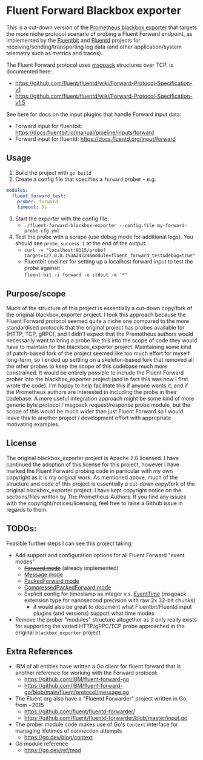 # Fluent Forward Blackbox exporter

This is a cut-down version of the [Prometheus blackbox exporter](https://github.com/prometheus/blackbox_exporter) that targets the more niche protocol scenario of probing a Fluent Forward endpoint, as implemented by the [Fluentbit](https://fluentbit.io/) and [Fluentd](https://www.fluentd.org/) projects for receiving/sending/transporting log data (and other application/system telemetry such as metrics and traces).

The Fluent Forward protocol uses [msgpack](https://github.com/msgpack/msgpack) structures over TCP. is documented here:
* https://github.com/fluent/fluentd/wiki/Forward-Protocol-Specification-v1
* https://github.com/fluent/fluentd/wiki/Forward-Protocol-Specification-v1.5

See here for docs on the input plugins that handle Forward input data:

* Forward input for fluentbit: https://docs.fluentbit.io/manual/pipeline/inputs/forward
* Forward input for fluentd: https://docs.fluentd.org/input/forward

## Usage

1) Build the project with `go build`
2) Create a config file that specifies a `forward` prober - e.g.
```yaml
modules:
  fluent_forward_test:
    prober: forward
    timeout: 5s
```
3) Start the exporter with the config file:
    * `./fluent-forward-blackbox-exporter --config.file my-forward-probe-cfg.yml`
4) Test the probe with a scrape (use debug mode for additional logs). You should see `probe_success 1` at the end of the output.
    * `curl -v "localhost:9115/probe?target=127.0.0.1%3A24224&module=fluent_forward_test&debug=true"`
    * Fluentbit oneliner for setting up a localhost forward input to test the probe against:<br>`fluent-bit -i forward -o stdout -m '*'`

## Purpose/scope

Much of the structure of this project is essentially a cut-down copy/fork of the original blackbox_exporter project. I took this approach because the Fluent Forward protocol seemed quite a niche one compared to the more standardised protocols that the original project has probes available for (HTTP, TCP, gRPC), and I didn't expect that the Prometheus authors would necessarily want to bring a probe like this into the scope of code they would have to maintain for the blackbox_exporter project. Maintaining some kind of patch-based fork of the project seemed like too much effort for myself long-term, so I ended up settling on a skeleton-based fork that removed all the other probes to keep the scope of this codebase much more constrained.
It would be entirely possible to include the Fluent Forward prober into the blackbox_exporter project (and in fact this was how I first wrote the code). I'm happy to help facilitate this if anyone wants it, and if the Prometheus authors are interested in including the probe in their codebase.
A more useful integration approach might be some kind of more generic byte protocol / msgpack request/response probe module, but the scope of this would be much wider than just Fluent Forward so I would leave this to another project / development effort with appropriate motivating examples.

## License

The original blackbox_exporter project is Apache 2.0 licensed. I have continued the adoption of this license for this project, however I have marked the Fluent Forward probing code in particular with my own copyright as it is my original work.
As mentioned above, much of the structure and code of this project is essentially a cut-down copy/fork of the original blackbox_exporter project. I have kept copyright notice on the sections/files written by The Prometheus Authors.
If you find any issues with the copyright/notices/licensing, feel free to raise a Github issue in regards to them.

## TODOs:

Feasible further steps I can see this project taking:

* Add support and configuration options for all Fluent Forward "event modes"
    * ~~[Forward mode](https://github.com/fluent/fluentd/wiki/Forward-Protocol-Specification-v1.5#forward-mode)~~ (already implemented)
    * [Message mode](https://github.com/fluent/fluentd/wiki/Forward-Protocol-Specification-v1.5#message-modes)
    * [PackedForward mode](https://github.com/fluent/fluentd/wiki/Forward-Protocol-Specification-v1.5#packedforward-mode)
    * [CompressedPackedForward mode](https://github.com/fluent/fluentd/wiki/Forward-Protocol-Specification-v1.5#compressedpackedforward-mode)
    * Explicit config for timestamp as integer v.s. [EventTime](https://github.com/fluent/fluentd/wiki/Forward-Protocol-Specification-v1.5#eventtime-ext-format) (msgpack extension type for nanosecond precision with raw 2x 32-bit chunks)
        * it would also be great to document what Fluentbit/Fluentd input plugins (and versions) support what time modes
* Remove the prober "modules" structure altogether as it only really exists for supporting the varied HTTP/gRPC/TCP probe approached in the original `blackbox_exporter` project

## Extra References

* IBM of all entities have written a Go client for fluent forward that is another reference for working with the Forward protocol:
    * https://github.com/IBM/fluent-forward-go
    * https://github.com/IBM/fluent-forward-go/blob/main/fluent/protocol/message.go
* The Fluent org also have a "Fluentd Forwarder" project written in Go, from ~2015
    * https://github.com/fluent/fluentd-forwarder/
    * https://github.com/fluent/fluentd-forwarder/blob/master/input.go
* The prober module code makes use of Go's `Context` interface for managing lifetimes of connection attempts
    * https://go.dev/blog/context
* Go module reference
    * https://go.dev/ref/mod